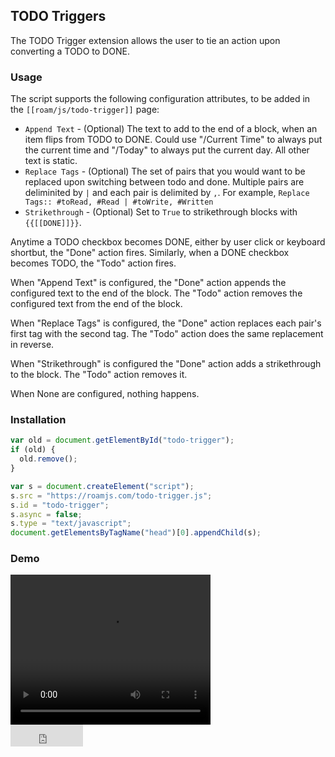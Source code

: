 ## TODO Triggers

The TODO Trigger extension allows the user to tie an action upon converting a TODO to DONE.

### Usage

The script supports the following configuration attributes, to be added in the `[[roam/js/todo-trigger]]` page:

- `Append Text` - (Optional) The text to add to the end of a block, when an item flips from TODO to DONE. Could use "/Current Time" to always put the current time and "/Today" to always put the current day. All other text is static.
- `Replace Tags` - (Optional) The set of pairs that you would want to be replaced upon switching between todo and done. Multiple pairs are deliminited by `|` and each pair is delimited by `,`. For example, `Replace Tags:: #toRead, #Read | #toWrite, #Written`
- `Strikethrough` - (Optional) Set to `True` to strikethrough blocks with `{{[[DONE]]}}`.

Anytime a TODO checkbox becomes DONE, either by user click or keyboard shortbut, the "Done" action fires. Similarly, when a DONE checkbox becomes TODO, the "Todo" action fires. 

When "Append Text" is configured, the "Done" action appends the configured text to the end of the block. The "Todo" action removes the configured text from the end of the block.

When "Replace Tags" is configured, the "Done" action replaces each pair's first tag with the second tag. The "Todo" action does the same replacement in reverse.

When "Strikethrough" is configured the "Done" action adds a strikethrough to the block. The "Todo" action removes it.

When None are configured, nothing happens.

### Installation

```javascript
var old = document.getElementById("todo-trigger");
if (old) {
  old.remove();
}

var s = document.createElement("script");
s.src = "https://roamjs.com/todo-trigger.js";
s.id = "todo-trigger";
s.async = false;
s.type = "text/javascript";
document.getElementsByTagName("head")[0].appendChild(s);
```

### Demo

<video width="320" height="240" controls>
  <source src="../../videos/todo-trigger.mp4" type="video/mp4">
</video>

<br/>

<iframe src="https://github.com/sponsors/dvargas92495/button" title="Sponsor dvargas92495" height="35" width="116" style="border: 0;"></iframe>
